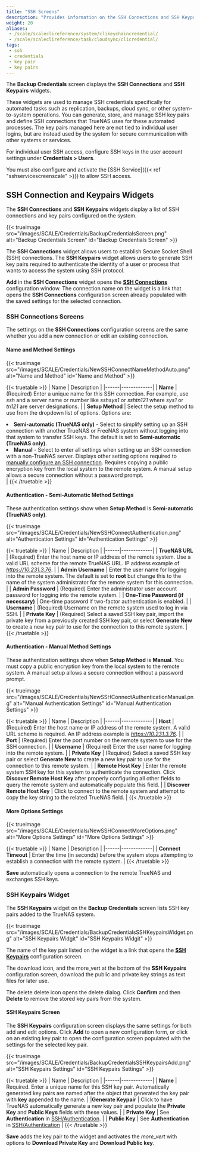 ```yaml
---
title: "SSH Screens"
description: "Provides information on the SSH Connections and SSH Keypairs screens, widgets, and settings."
weight: 20
aliases:
 - /scale/scaleclireference/system/clikeychaincredential/
 - /scale/scaleclireference/task/cloudsync/clicredential/
tags:
 - ssh
 - credentials
 - key pair
 - key pairs
---
```


The **Backup Credentials** screen displays the **SSH Connections** and **SSH Keypairs** widgets.

These widgets are used to manage SSH credentials specifically for automated tasks such as replication, backups, cloud sync, or other system-to-system operations. You can generate, store, and manage SSH key pairs and define SSH connections that TrueNAS uses for these automated processes. The key pairs managed here are not tied to individual user logins, but are instead used by the system for secure communication with other systems or services.

For individual user SSH access, configure SSH keys in the user account settings under **Credentials > Users**.

You must also configure and activate the [SSH Service]({{< ref "sshservicescreenscale" >}}) to allow SSH access.

## SSH Connection and Keypairs Widgets

The **SSH Connections** and **SSH Keypairs** widgets display a list of SSH connections and key pairs configured on the system.

{{< trueimage src="/images/SCALE/Credentials/BackupCredentialsScreen.png" alt="Backup Credentials Screen" id="Backup Credentials Screen" >}}

The **SSH Connections** widget allows users to establish Secure Socket Shell (SSH) connections.
The **SSH Keypairs** widget allows users to generate SSH key pairs required to authenticate the identity of a user or process that wants to access the system using SSH protocol.

**Add** in the **SSH Connections** widget opens the **[SSH Connections](#ssh-connections-screens)** configuration window. 
The connection name on the widget is a link that opens the **SSH Connections** configuration screen already populated with the saved settings for the selected connection.

### SSH Connections Screens

The settings on the **SSH Connections** configuration screens are the same whether you add a new connection or edit an existing connection.

#### Name and Method Settings

{{< trueimage src="/images/SCALE/Credentials/NewSSHConnectNameMethodAuto.png" alt="Name and Method" id="Name and Method" >}}

{{< truetable >}}
| Name | Description |
|------|-------------|
| **Name** | (Required) Enter a unique name for this SSH connection. For example, use *ssh* and a server name or number like *sshsys1* or *sshtn121* where *sys1* or *tn121* are server designations. |
| **Setup Method** | Select the setup method to use from the dropdown list of options. Options are:<br><li>**Semi-automatic (TrueNAS only)** - Select to simplify setting up an SSH connection with another TrueNAS or FreeNAS system without logging into that system to transfer SSH keys. The default is set to **Semi-automatic (TrueNAS only)**.<br><li>**Manual** - Select to enter all settings when setting up an SSH connection with a non-TrueNAS server. Displays other setting options required to [manually configure an SSH connection](#authentication-settings---manual-method). Requires copying a public encryption key from the local system to the remote system. A manual setup allows a secure connection without a password prompt.</li> |
{{< /truetable >}}

#### Authentication - Semi-Automatic Method Settings
These authentication settings show when **Setup Method** is **Semi-automatic (TrueNAS only)**.

{{< trueimage src="/images/SCALE/Credentials/NewSSHConnectAuthentication.png" alt="Authentication Settings" id="Authentication Settings" >}}

{{< truetable >}}
| Name | Description |
|------|-------------|
| **TrueNAS URL** | (Required) Enter the host name or IP address of the remote system. Use a valid URL scheme for the remote TrueNAS URL. IP address example of *https://10.231.3.76*. |
| **Admin Username** | Enter the user name for logging into the remote system. The default is set to **root** but change this to the name of the system administrator for the remote system for this connection. |
| **Admin Password** | (Required) Enter the administrator user account password for logging into the remote system. |
| **One-Time Password (if necessary)** | One-time password if two-factor authentication is enabled. |
| **Username** | (Required) Username on the remote system used to log in via SSH. |
| **Private Key** | (Required) Select a saved SSH key pair, import the private key from a previously created SSH key pair, or select **Generate New** to create a new key pair to use for the connection to this remote system. |
{{< /truetable >}}

#### Authentication - Manual Method Settings
These authentication settings show when **Setup Method** is **Manual**. You must copy a public encryption key from the local system to the remote system.
A manual setup allows a secure connection without a password prompt.

{{< trueimage src="/images/SCALE/Credentials/NewSSHConnectAuthenticationManual.png" alt="Manual Authentication Settings" id="Manual Authentication Settings" >}}

{{< truetable >}}
| Name | Description |
|------|-------------|
| **Host** | (Required) Enter the host name or IP address of the remote system. A valid URL scheme is required. An IP address example is *https://10.231.3.76*. |
| **Port** | (Required) Enter the port number on the remote system to use for the SSH connection. |
| **Username** | (Required) Enter the user name for logging into the remote system. |
| **Private Key** | (Required) Select a saved SSH key pair or select **Generate New** to create a new key pair to use for the connection to this remote system. |
| **Remote Host Key** | Enter the remote system SSH key for this system to authenticate the connection. Click **Discover Remote Host Key** after properly configuring all other fields to query the remote system and automatically populate this field. |
| **Discover Remote Host Key** | Click to connect to the remote system and attempt to copy the key string to the related TrueNAS field. |
{{< /truetable >}}

#### More Options Settings

{{< trueimage src="/images/SCALE/Credentials/NewSSHConnectMoreOptions.png" alt="More Options Settings" id="More Options Settings" >}}

{{< truetable >}}
| Name | Description |
|------|-------------|
| **Connect Timeout** | Enter the time (in seconds) before the system stops attempting to establish a connection with the remote system. |
{{< /truetable >}}

**Save** automatically opens a connection to the remote TrueNAS and exchanges SSH keys.

### SSH Keypairs Widget

The **SSH Keypairs** widget on the **Backup Credentials** screen lists SSH key pairs added to the TrueNAS system.

{{< trueimage src="/images/SCALE/Credentials/BackupCredentialsSSHKeypairsWidget.png" alt="SSH Keypairs Widgit" id="SSH Keypairs Widgit" >}}

The name of the key pair listed on the widget is a link that opens the **[SSH Keypairs](#ssh-keypairs-screen)** configuration screen.

The <iconify-icon icon="icon-park-outline:download"></iconify-icon> download icon, and the <span class="material-icons">more_vert</span> at the bottom of the **SSH Keypairs** configuration screen, download the public and private key strings as text files for later use.

The <span class="material-icons">delete</span> delete icon opens the delete dialog. Click **Confirm** and then **Delete** to remove the stored key pairs from the system.

#### SSH Keypairs Screen

The **SSH Keypairs** configuration screen displays the same settings for both add and edit options. Click **Add** to open a new configuration form, or click on an existing key pair to open the configuration screen populated with the settings for the selected key pair.

{{< trueimage src="/images/SCALE/Credentials/BackupCredentialsSSHKeypairsAdd.png" alt="SSH Keypairs Settings" id="SSH Keypairs Settings" >}}

{{< truetable >}}
| Name | Description |
|------|-------------|
| **Name** | Required. Enter a unique name for this SSH key pair. Automatically generated key pairs are named after the object that generated the key pair with **key** appended to the name. |
|**Generate Keypair** | Click to have TrueNAS automatically generate a new key pair and populate the **Private Key** and **Public Keys** fields with these values. |
| **Private Key** | See **Authentication** in [SSH/Authentication](https://man7.org/linux/man-pages/man1/ssh.1.html). |
| **Public Key** | See **Authentication** in [SSH/Authentication](https://man7.org/linux/man-pages/man1/ssh.1.html) |
{{< /truetable >}}

**Save** adds the key pair to the widget and activates the <i class="material-icons" aria-hidden="true">more_vert</i> with options to **Download Private Key** and **Download Public key**.
